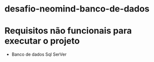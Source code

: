 # desafio-neomind-banco-de-dados
# Requisitos não funcionais para executar o projeto

- Banco de dados Sql SerVer
